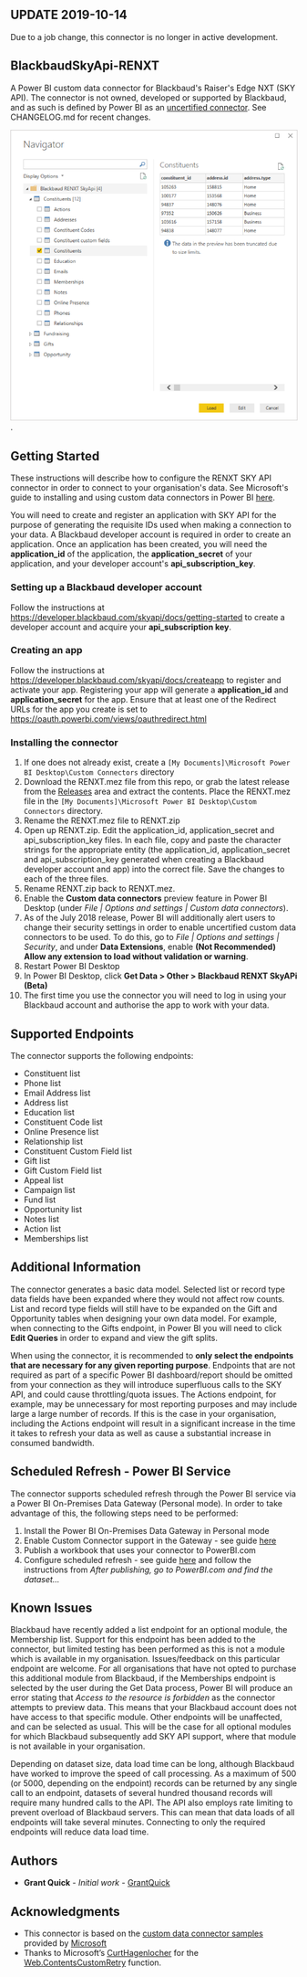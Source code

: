 ## UPDATE 2019-10-14
Due to a job change, this connector is no longer in active development.

## BlackbaudSkyApi-RENXT
A Power BI custom data connector for Blackbaud's Raiser's Edge NXT (SKY API). The connector is not owned, developed or supported by Blackbaud, and as such is defined by Power BI as an [uncertified connector](https://docs.microsoft.com/en-us/connectors/custom-connectors/submit-certification#certification-criteria). See CHANGELOG.md for recent changes.

![PBIGetData](blobs/getdata.png "SKY API in Get Data").

## Getting Started
These instructions will describe how to configure the RENXT SKY API connector in order to connect to your organisation's data. See Microsoft's guide to installing and using custom data connectors in Power BI [here](https://github.com/Microsoft/DataConnectors).

You will need to create and register an application with SKY API for the purpose of generating the requisite IDs used when making a connection to your data. A Blackbaud developer account is required in order to create an application. Once an application has been created, you will need the **application_id** of the application, the **application_secret** of your application, and your developer account's **api_subscription_key**.

### Setting up a Blackbaud developer account
Follow the instructions at https://developer.blackbaud.com/skyapi/docs/getting-started to create a developer account and acquire your **api_subscription key**.

### Creating an app
Follow the instructions at https://developer.blackbaud.com/skyapi/docs/createapp to register and activate your app. Registering your app will generate a **application_id** and **application_secret** for the app. Ensure that at least one of the Redirect URLs for the app you create is set to https://oauth.powerbi.com/views/oauthredirect.html

### Installing the connector
1. If one does not already exist, create a `[My Documents]\Microsoft Power BI Desktop\Custom Connectors` directory
2. Download the RENXT.mez file from this repo, or grab the latest release from the [Releases](https://github.com/GrantQuick/BlackbaudSkyApi/releases) area and extract the contents. Place the RENXT.mez file in the `[My Documents]\Microsoft Power BI Desktop\Custom Connectors` directory.
3. Rename the RENXT.mez file to RENXT.zip
4. Open up RENXT.zip. Edit the application_id, application_secret and api_subscription_key files. In each file, copy and paste the character strings for the appropriate entity (the application_id, application_secret and api_subscription_key generated when creating a Blackbaud developer account and app) into the correct file. Save the changes to each of the three files.
5. Rename RENXT.zip back to RENXT.mez.
6. Enable the **Custom data connectors** preview feature in Power BI Desktop (under *File | Options and settings | Custom data connectors*).
7. As of the July 2018 release, Power BI will additionally alert users to change their security settings in order to enable uncertified custom data connectors to be used. To do this, go to *File | Options and settings | Security*, and under **Data Extensions**, enable **(Not Recommended) Allow any extension to load without validation or warning**.
7. Restart Power BI Desktop
8. In Power BI Desktop, click **Get Data > Other > Blackbaud RENXT SkyAPi (Beta)**
9. The first time you use the connector you will need to log in using your Blackbaud account and authorise the app to work with your data.

## Supported Endpoints
The connector supports the following endpoints:
* Constituent list
* Phone list
* Email Address list
* Address list
* Education list
* Constituent Code list
* Online Presence list
* Relationship list
* Constituent Custom Field list
* Gift list
* Gift Custom Field list
* Appeal list
* Campaign list
* Fund list
* Opportunity list
* Notes list
* Action list
* Memberships list

## Additional Information
The connector generates a basic data model. Selected list or record type data fields have been expanded where they would not affect row counts. List and record type fields will still have to be expanded on the Gift and Opportunity tables when designing your own data model. For example, when connecting to the Gifts endpoint, in Power BI you will need to click **Edit Queries** in order to expand and view the gift splits.

When using the connector, it is recommended to **only select the endpoints that are necessary for any given reporting purpose**. Endpoints that are not required as part of a specific Power BI dashboard/report should be omitted from your connection as they will introduce superfluous calls to the SKY API, and could cause throttling/quota issues. The Actions endpoint, for example, may be unnecessary for most reporting purposes and may include large a large number of records. If this is the case in your organisation, including the Actions endpoint will result in a significant increase in the time it takes to refresh your data as well as cause a substantial increase in consumed bandwidth.

## Scheduled Refresh - Power BI Service
The connector supports scheduled refresh through the Power BI service via a Power BI On-Premises Data Gateway (Personal mode). In order to take advantage of this, the following steps need to be performed:

1. Install the Power BI On-Premises Data Gateway in Personal mode
2. Enable Custom Connector support in the Gateway - see guide [here](https://docs.microsoft.com/en-us/power-query/samples/trippin/9-testconnection/readme#enabling-custom-connectors-in-the-personal-gateway)
3. Publish a workbook that uses your connector to PowerBI.com
4. Configure scheduled refresh - see guide [here](https://docs.microsoft.com/en-us/power-query/samples/trippin/9-testconnection/readme#testing-scheduled-refresh) and follow the instructions from *After publishing, go to PowerBI.com and find the dataset...*

## Known Issues
Blackbaud have recently added a list endpoint for an optional module, the Membership list. Support for this endpoint has been added to the connector, but limited testing has been performed as this is not a module which is available in my organisation. Issues/feedback on this particular endpoint are welcome. For all organisations that have not opted to purchase this additional module from Blackbaud, if the Memberships endpoint is selected by the user during the Get Data process, Power BI will produce an error stating that *Access to the resource is forbidden* as the connector attempts to preview data. This means that your Blackbaud account does not have access to that specific module. Other endpoints will be unaffected, and can be selected as usual. This will be the case for all optional modules for which Blackbaud subsequently add SKY API support, where that module is not available in your organisation.

Depending on dataset size, data load time can be long, although Blackbaud have worked to improve the speed of call processing. As a maximum of 500 (or 5000, depending on the endpoint) records can be returned by any single call to an endpoint, datasets of several hundred thousand records will require many hundred calls to the API. The API also employs rate limiting to prevent overload of Blackbaud servers. This can mean that data loads of all endpoints will take several minutes. Connecting to only the required endpoints will reduce data load time.

## Authors
* **Grant Quick** - *Initial work* - [GrantQuick](https://github.com/GrantQuick)

## Acknowledgments
* This connector is based on the [custom data connector samples](https://github.com/Microsoft/DataConnectors) provided by [Microsoft](https://github.com/Microsoft)
* Thanks to Microsoft’s [CurtHagenlocher](https://gist.github.com/CurtHagenlocher) for the [Web.ContentsCustomRetry](https://gist.github.com/CurtHagenlocher/68ac18caa0a17667c805) function.
